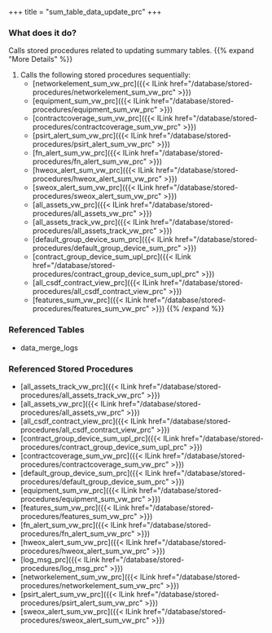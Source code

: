 +++
title = "sum_table_data_update_prc"
+++

### What does it do?
Calls stored procedures related to updating summary tables.
{{% expand "More Details" %}}
1. Calls the following stored procedures sequentially:
   - [networkelement_sum_vw_prc]({{< ILink href="/database/stored-procedures/networkelement_sum_vw_prc" >}})
   - [equipment_sum_vw_prc]({{< ILink href="/database/stored-procedures/equipment_sum_vw_prc" >}})
   - [contractcoverage_sum_vw_prc]({{< ILink href="/database/stored-procedures/contractcoverage_sum_vw_prc" >}})
   - [psirt_alert_sum_vw_prc]({{< ILink href="/database/stored-procedures/psirt_alert_sum_vw_prc" >}})
   - [fn_alert_sum_vw_prc]({{< ILink href="/database/stored-procedures/fn_alert_sum_vw_prc" >}})
   - [hweox_alert_sum_vw_prc]({{< ILink href="/database/stored-procedures/hweox_alert_sum_vw_prc" >}})
   - [sweox_alert_sum_vw_prc]({{< ILink href="/database/stored-procedures/sweox_alert_sum_vw_prc" >}})
   - [all_assets_vw_prc]({{< ILink href="/database/stored-procedures/all_assets_vw_prc" >}})
   - [all_assets_track_vw_prc]({{< ILink href="/database/stored-procedures/all_assets_track_vw_prc" >}})
   - [default_group_device_sum_prc]({{< ILink href="/database/stored-procedures/default_group_device_sum_prc" >}})
   - [contract_group_device_sum_upl_prc]({{< ILink href="/database/stored-procedures/contract_group_device_sum_upl_prc" >}})
   - [all_csdf_contract_view_prc]({{< ILink href="/database/stored-procedures/all_csdf_contract_view_prc" >}})
   - [features_sum_vw_prc]({{< ILink href="/database/stored-procedures/features_sum_vw_prc" >}})
{{% /expand %}}

### Referenced Tables
- data_merge_logs

### Referenced Stored Procedures
- [all_assets_track_vw_prc]({{< ILink href="/database/stored-procedures/all_assets_track_vw_prc" >}})
- [all_assets_vw_prc]({{< ILink href="/database/stored-procedures/all_assets_vw_prc" >}})
- [all_csdf_contract_view_prc]({{< ILink href="/database/stored-procedures/all_csdf_contract_view_prc" >}})
- [contract_group_device_sum_upl_prc]({{< ILink href="/database/stored-procedures/contract_group_device_sum_upl_prc" >}})
- [contractcoverage_sum_vw_prc]({{< ILink href="/database/stored-procedures/contractcoverage_sum_vw_prc" >}})
- [default_group_device_sum_prc]({{< ILink href="/database/stored-procedures/default_group_device_sum_prc" >}})
- [equipment_sum_vw_prc]({{< ILink href="/database/stored-procedures/equipment_sum_vw_prc" >}})
- [features_sum_vw_prc]({{< ILink href="/database/stored-procedures/features_sum_vw_prc" >}})
- [fn_alert_sum_vw_prc]({{< ILink href="/database/stored-procedures/fn_alert_sum_vw_prc" >}})
- [hweox_alert_sum_vw_prc]({{< ILink href="/database/stored-procedures/hweox_alert_sum_vw_prc" >}})
- [log_msg_prc]({{< ILink href="/database/stored-procedures/log_msg_prc" >}})
- [networkelement_sum_vw_prc]({{< ILink href="/database/stored-procedures/networkelement_sum_vw_prc" >}})
- [psirt_alert_sum_vw_prc]({{< ILink href="/database/stored-procedures/psirt_alert_sum_vw_prc" >}})
- [sweox_alert_sum_vw_prc]({{< ILink href="/database/stored-procedures/sweox_alert_sum_vw_prc" >}})
